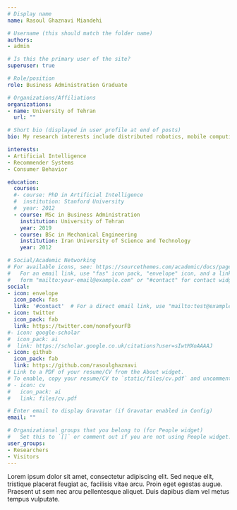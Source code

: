 ```yaml
---
# Display name
name: Rasoul Ghaznavi Miandehi

# Username (this should match the folder name)
authors:
- admin

# Is this the primary user of the site?
superuser: true

# Role/position
role: Business Administration Graduate

# Organizations/Affiliations
organizations:
- name: University of Tehran
  url: ""

# Short bio (displayed in user profile at end of posts)
bio: My research interests include distributed robotics, mobile computing and programmable matter.

interests:
- Artificial Intelligence
- Recommender Systems
- Consumer Behavior

education:
  courses:
  #- course: PhD in Artificial Intelligence
  #  institution: Stanford University
  #  year: 2012
  - course: MSc in Business Administration
    institution: University of Tehran
    year: 2019
  - course: BSc in Mechanical Engineering
    institution: Iran University of Science and Technology
    year: 2012

# Social/Academic Networking
# For available icons, see: https://sourcethemes.com/academic/docs/page-builder/#icons
#   For an email link, use "fas" icon pack, "envelope" icon, and a link in the
#   form "mailto:your-email@example.com" or "#contact" for contact widget.
social:
- icon: envelope
  icon_pack: fas
  link: '#contact'  # For a direct email link, use "mailto:test@example.org".
- icon: twitter
  icon_pack: fab
  link: https://twitter.com/nonofyourFB
#- icon: google-scholar
#  icon_pack: ai
#  link: https://scholar.google.co.uk/citations?user=sIwtMXoAAAAJ
- icon: github
  icon_pack: fab
  link: https://github.com/rasoulghaznavi
# Link to a PDF of your resume/CV from the About widget.
# To enable, copy your resume/CV to `static/files/cv.pdf` and uncomment the lines below.
# - icon: cv
#   icon_pack: ai
#   link: files/cv.pdf

# Enter email to display Gravatar (if Gravatar enabled in Config)
email: ""

# Organizational groups that you belong to (for People widget)
#   Set this to `[]` or comment out if you are not using People widget.
user_groups:
- Researchers
- Visitors
---
```


Lorem ipsum dolor sit amet, consectetur adipiscing elit. Sed neque elit, tristique placerat feugiat ac, facilisis vitae arcu. Proin eget egestas augue. Praesent ut sem nec arcu pellentesque aliquet. Duis dapibus diam vel metus tempus vulputate.
